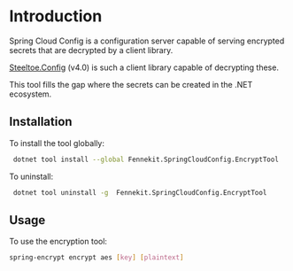 # Introduction

Spring Cloud Config is a configuration server capable of serving encrypted secrets
that are decrypted by a client library. 

[Steeltoe.Config](https://github.com/SteeltoeOSS/Documentation/blob/v4/api/v4/configuration/encryption-resolver.md) (v4.0) is such a client library capable of decrypting these.

This tool fills the gap where the secrets can be created in the .NET ecosystem.

## Installation

To install the tool globally:
```bash
 dotnet tool install --global Fennekit.SpringCloudConfig.EncryptTool
```

To uninstall:
```bash
 dotnet tool uninstall -g  Fennekit.SpringCloudConfig.EncryptTool 
```

## Usage

To use the encryption tool:

```bash
spring-encrypt encrypt aes [key] [plaintext]
```


